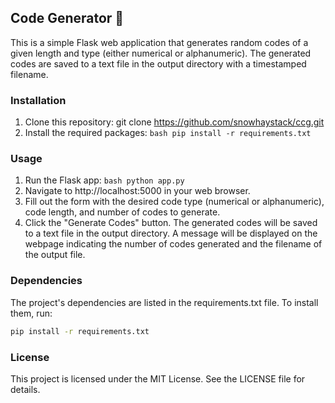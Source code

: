 ## Code Generator 👻

This is a simple Flask web application that generates random codes of a given length and type (either numerical or alphanumeric). The generated codes are saved to a text file in the output directory with a timestamped filename.

### Installation

1. Clone this repository: git clone https://github.com/snowhaystack/ccg.git
2. Install the required packages: `bash pip install -r requirements.txt`

### Usage

1. Run the Flask app: `bash python app.py`
2. Navigate to http://localhost:5000 in your web browser.
3. Fill out the form with the desired code type (numerical or alphanumeric), code length, and number of codes to generate.
4. Click the "Generate Codes" button.
   The generated codes will be saved to a text file in the output directory.
   A message will be displayed on the webpage indicating the number of codes generated and the filename of the output file.

### Dependencies

The project's dependencies are listed in the requirements.txt file.
To install them, run:

```bash
pip install -r requirements.txt
```

### License

This project is licensed under the MIT License. See the LICENSE file for details.
